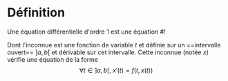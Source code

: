 # Définition
Une équation différentielle d'ordre 1 est une équation #!

Dont l'inconnue est une fonction de variable $t$ et définie sur un ==intervalle ouvert== $]a,b[$ et dérivable sur cet intervalle.
Cette inconnue (notée $x$) vérifie une équation de la forme $$\forall t \in ]a,b[, \;x'(t) = f(t, x(t))$$
<!--ID: 1718736687585-->




